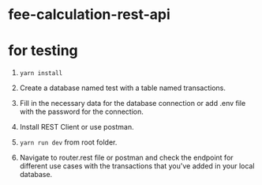 # fee-calculation-rest-api

# for testing

1. `yarn install`

2. Create a database named test with a table named transactions.

3. Fill in the necessary data for the database connection or add .env file with the password for the connection.

4. Install REST Client or use postman.

5. `yarn run dev` from root folder.

6. Navigate to router.rest file or postman and check the endpoint for different use cases with the transactions that you've added in your local database.
